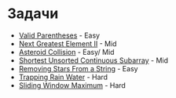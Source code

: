# Задачи

- [Valid Parentheses](https://leetcode.com/problems/valid-parentheses/description/) - Easy
- [Next Greatest Element II](https://leetcode.com/problems/next-greater-element-ii/description/) - Mid
- [Asteroid Collision](https://leetcode.com/problems/asteroid-collision/description/) - Easy/ Mid
- [Shortest Unsorted Continuous Subarray](https://leetcode.com/problems/shortest-unsorted-continuous-subarray/description/) - Mid
- [Removing Stars From a String](https://leetcode.com/problems/removing-stars-from-a-string/description/) - Easy
- [Trapping Rain Water](https://leetcode.com/problems/trapping-rain-water/description/) - Hard
- [Sliding Window Maximum](https://leetcode.com/problems/sliding-window-maximum/description/) - Hard
